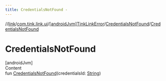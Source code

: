 ```yaml
---
title: CredentialsNotFound -
---
```

//[link](../../../index.md)/[com.tink.link.ui](../../index.md)/[[androidJvm]TinkLinkError](../index.md)/[CredentialsNotFound](index.md)/[CredentialsNotFound](-credentials-not-found.md)



# CredentialsNotFound  
[androidJvm]  
Content  
fun [CredentialsNotFound](-credentials-not-found.md)(credentialsId: [String](https://kotlinlang.org/api/latest/jvm/stdlib/kotlin/-string/index.html))  



